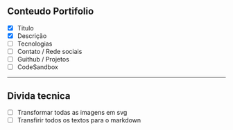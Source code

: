 ## Conteudo Portifolio

- [x] Titulo
- [x] Descrição
- [ ] Tecnologias
- [ ] Contato / Rede sociais
- [ ] Guithub / Projetos
- [ ] CodeSandbox

---

## Divida tecnica

- [ ] Transformar todas as imagens em svg
- [ ] Transfirir todos os textos para o markdown
